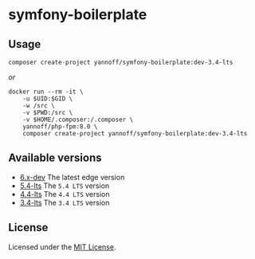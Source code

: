 # symfony-boilerplate

## Usage

```
composer create-project yannoff/symfony-boilerplate:dev-3.4-lts
```

_or_

```
docker run --rm -it \
    -u $UID:$GID \
    -w /src \
    -v $PWD:/src \
    -v $HOME/.composer:/.composer \
    yannoff/php-fpm:8.0 \
    composer create-project yannoff/symfony-boilerplate:dev-3.4-lts
```

## Available versions

- [6.x-dev](https://github.com/yannoff/symfony-boilerplate/tree/6.x-dev) The latest edge version
- [5.4-lts](https://github.com/yannoff/symfony-boilerplate/tree/5.4-lts) The `5.4 LTS` version
- [4.4-lts](https://github.com/yannoff/symfony-boilerplate/tree/4.4-lts) The `4.4 LTS` version
- [3.4-lts](https://github.com/yannoff/symfony-boilerplate/tree/3.4-lts) The `3.4 LTS` version

## License

Licensed under the [MIT License](LICENSE).
